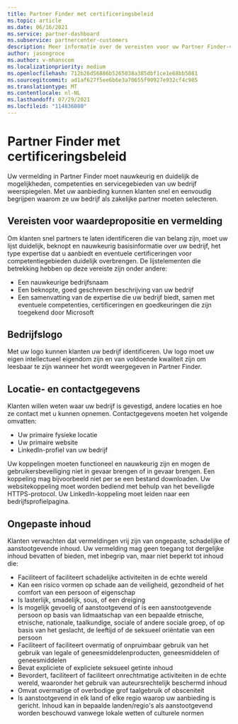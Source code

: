 ```yaml
---
title: Partner Finder met certificeringsbeleid
ms.topic: article
ms.date: 06/16/2021
ms.service: partner-dashboard
ms.subservice: partnercenter-customers
description: Meer informatie over de vereisten voor uw Partner Finder-vermelding.
author: jasongroce
ms.author: v-mhanscom
ms.localizationpriority: medium
ms.openlocfilehash: 712b26d56886b5265038a385dbf1ce1e68bb5081
ms.sourcegitcommit: ad1af627f5ee6b6e3a70655f90927e932cf4c985
ms.translationtype: MT
ms.contentlocale: nl-NL
ms.lasthandoff: 07/29/2021
ms.locfileid: "114836080"
---
```

# <a name="partner-finder-listing-certification-policies"></a>Partner Finder met certificeringsbeleid

Uw vermelding in Partner Finder moet nauwkeurig en duidelijk de mogelijkheden, competenties en servicegebieden van uw bedrijf weerspiegelen. Met uw aanbieding kunnen klanten snel en eenvoudig begrijpen waarom ze uw bedrijf als zakelijke partner moeten selecteren.

## <a name="value-proposition-and-listing-requirements"></a>Vereisten voor waardepropositie en vermelding

Om klanten snel partners te laten identificeren die van belang zijn, moet uw lijst duidelijk, beknopt en nauwkeurig basisinformatie over uw bedrijf, het type expertise dat u aanbiedt en eventuele certificeringen voor competentiegebieden duidelijk overbrengen. De lijstelementen die betrekking hebben op deze vereiste zijn onder andere:

- Een nauwkeurige bedrijfsnaam
- Een beknopte, goed geschreven beschrijving van uw bedrijf
- Een samenvatting van de expertise die uw bedrijf biedt, samen met eventuele competenties, certificeringen en goedkeuringen die zijn toegekend door Microsoft

## <a name="company-logo"></a>Bedrijfslogo

Met uw logo kunnen klanten uw bedrijf identificeren. Uw logo moet uw eigen intellectueel eigendom zijn en van voldoende kwaliteit zijn om leesbaar te zijn wanneer het wordt weergegeven in Partner Finder.

## <a name="location-and-contact-information"></a>Locatie- en contactgegevens

Klanten willen weten waar uw bedrijf is gevestigd, andere locaties en hoe ze contact met u kunnen opnemen. Contactgegevens moeten het volgende omvatten:

- Uw primaire fysieke locatie
- Uw primaire website
- LinkedIn-profiel van uw bedrijf

Uw koppelingen moeten functioneel en nauwkeurig zijn en mogen de gebruikersbeveiliging niet in gevaar brengen of in gevaar brengen. Een koppeling mag bijvoorbeeld niet per se een bestand downloaden. Uw websitekoppeling moet worden bediend met behulp van het beveiligde HTTPS-protocol. Uw LinkedIn-koppeling moet leiden naar een bedrijfsprofielpagina.

## <a name="inappropriate-content"></a>Ongepaste inhoud

Klanten verwachten dat vermeldingen vrij zijn van ongepaste, schadelijke of aanstootgevende inhoud. Uw vermelding mag geen toegang tot dergelijke inhoud bevatten of bieden, met inbegrip van, maar niet beperkt tot inhoud die:

- Faciliteert of faciliteert schadelijke activiteiten in de echte wereld
- Kan een risico vormen op schade aan de veiligheid, gezondheid of het comfort van een persoon of eigenschap
- Is lasterlijk, smadelijk, sous, of een dreiging
- Is mogelijk gevoelig of aanstootgevend of is een aanstootgevende persoon op basis van lidmaatschap van een bepaalde etnische, etnische, nationale, taalkundige, sociale of andere sociale groep, of op basis van het geslacht, de leeftijd of de seksueel oriëntatie van een persoon
- Faciliteert of faciliteert overmatig of onpruimbaar gebruik van het gebruik van legale of geneesmiddelenproducten, geneesmiddelen of geneesmiddelen
- Bevat expliciete of expliciete seksueel getinte inhoud
- Bevordert, faciliteert of faciliteert onrechtmatige activiteiten in de echte wereld, waaronder het gebruik van auteursrechtelijk beschermd inhoud
- Omvat overmatige of overbodige grof taalgebruik of obsceniteit
- Is aanstootgevend in elk land of elke regio waarop uw aanbieding is gericht. Inhoud kan in bepaalde landen/regio's als aanstootgevend worden beschouwd vanwege lokale wetten of culturele normen
